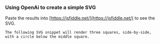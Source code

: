 ### Using OpenAi to create a simple SVG

Paste the results into [https://jsfiddle.net/](https://jsfiddle.net/) to see the SVG.

```
The following SVG snippet will render three squares, side-by-side, with a circle below the middle square.

```


